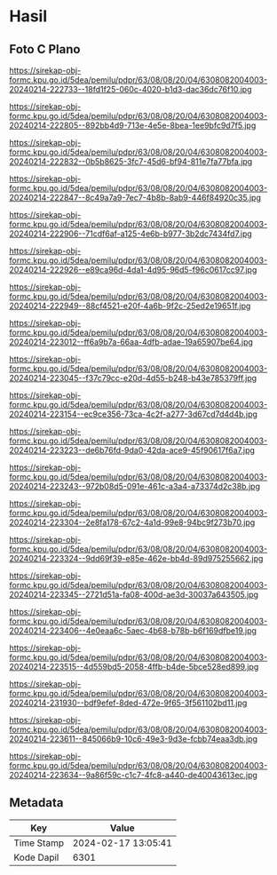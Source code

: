 # Hasil

## Foto C Plano

https://sirekap-obj-formc.kpu.go.id/5dea/pemilu/pdpr/63/08/08/20/04/6308082004003-20240214-222733--18fd1f25-060c-4020-b1d3-dac36dc76f10.jpg

https://sirekap-obj-formc.kpu.go.id/5dea/pemilu/pdpr/63/08/08/20/04/6308082004003-20240214-222805--892bb4d9-713e-4e5e-8bea-1ee9bfc9d7f5.jpg

https://sirekap-obj-formc.kpu.go.id/5dea/pemilu/pdpr/63/08/08/20/04/6308082004003-20240214-222832--0b5b8625-3fc7-45d6-bf94-811e7fa77bfa.jpg

https://sirekap-obj-formc.kpu.go.id/5dea/pemilu/pdpr/63/08/08/20/04/6308082004003-20240214-222847--8c49a7a9-7ec7-4b8b-8ab9-446f84920c35.jpg

https://sirekap-obj-formc.kpu.go.id/5dea/pemilu/pdpr/63/08/08/20/04/6308082004003-20240214-222906--71cdf6af-a125-4e6b-b977-3b2dc7434fd7.jpg

https://sirekap-obj-formc.kpu.go.id/5dea/pemilu/pdpr/63/08/08/20/04/6308082004003-20240214-222926--e89ca96d-4da1-4d95-96d5-f96c0617cc97.jpg

https://sirekap-obj-formc.kpu.go.id/5dea/pemilu/pdpr/63/08/08/20/04/6308082004003-20240214-222949--88cf4521-e20f-4a6b-9f2c-25ed2e19651f.jpg

https://sirekap-obj-formc.kpu.go.id/5dea/pemilu/pdpr/63/08/08/20/04/6308082004003-20240214-223012--ff6a9b7a-66aa-4dfb-adae-19a65907be64.jpg

https://sirekap-obj-formc.kpu.go.id/5dea/pemilu/pdpr/63/08/08/20/04/6308082004003-20240214-223045--f37c79cc-e20d-4d55-b248-b43e785379ff.jpg

https://sirekap-obj-formc.kpu.go.id/5dea/pemilu/pdpr/63/08/08/20/04/6308082004003-20240214-223154--ec9ce356-73ca-4c2f-a277-3d67cd7d4d4b.jpg

https://sirekap-obj-formc.kpu.go.id/5dea/pemilu/pdpr/63/08/08/20/04/6308082004003-20240214-223223--de6b76fd-9da0-42da-ace9-45f90617f6a7.jpg

https://sirekap-obj-formc.kpu.go.id/5dea/pemilu/pdpr/63/08/08/20/04/6308082004003-20240214-223243--972b08d5-091e-461c-a3a4-a73374d2c38b.jpg

https://sirekap-obj-formc.kpu.go.id/5dea/pemilu/pdpr/63/08/08/20/04/6308082004003-20240214-223304--2e8fa178-67c2-4a1d-99e8-94bc9f273b70.jpg

https://sirekap-obj-formc.kpu.go.id/5dea/pemilu/pdpr/63/08/08/20/04/6308082004003-20240214-223324--9dd69f39-e85e-462e-bb4d-89d975255662.jpg

https://sirekap-obj-formc.kpu.go.id/5dea/pemilu/pdpr/63/08/08/20/04/6308082004003-20240214-223345--2721d51a-fa08-400d-ae3d-30037a643505.jpg

https://sirekap-obj-formc.kpu.go.id/5dea/pemilu/pdpr/63/08/08/20/04/6308082004003-20240214-223406--4e0eaa6c-5aec-4b68-b78b-b6f169dfbe19.jpg

https://sirekap-obj-formc.kpu.go.id/5dea/pemilu/pdpr/63/08/08/20/04/6308082004003-20240214-223515--4d559bd5-2058-4ffb-b4de-5bce528ed899.jpg

https://sirekap-obj-formc.kpu.go.id/5dea/pemilu/pdpr/63/08/08/20/04/6308082004003-20240214-231930--bdf9efef-8ded-472e-9f65-3f561102bd11.jpg

https://sirekap-obj-formc.kpu.go.id/5dea/pemilu/pdpr/63/08/08/20/04/6308082004003-20240214-223611--845066b9-10c6-49e3-9d3e-fcbb74eaa3db.jpg

https://sirekap-obj-formc.kpu.go.id/5dea/pemilu/pdpr/63/08/08/20/04/6308082004003-20240214-223634--9a86f59c-c1c7-4fc8-a440-de40043613ec.jpg


## Metadata

| Key        | Value               |
| ---------- | ------------------- |
| Time Stamp | 2024-02-17 13:05:41 |
| Kode Dapil | 6301                |



